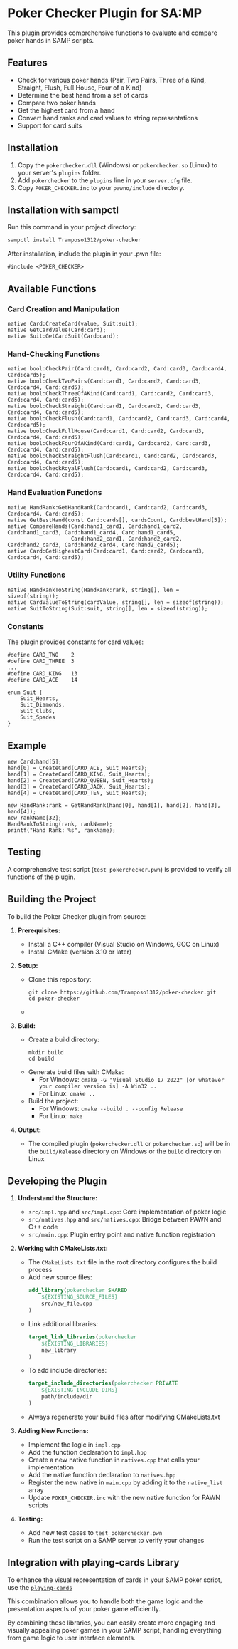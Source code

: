 # Poker Checker Plugin for SA:MP

This plugin provides comprehensive functions to evaluate and compare poker hands in SAMP scripts.

## Features

- Check for various poker hands (Pair, Two Pairs, Three of a Kind, Straight, Flush, Full House, Four of a Kind)
- Determine the best hand from a set of cards
- Compare two poker hands
- Get the highest card from a hand
- Convert hand ranks and card values to string representations
- Support for card suits

## Installation

1. Copy the `pokerchecker.dll` (Windows) or `pokerchecker.so` (Linux) to your server's `plugins` folder.
2. Add `pokerchecker` to the `plugins` line in your `server.cfg` file.
3. Copy `POKER_CHECKER.inc` to your `pawno/include` directory.

## Installation with sampctl

Run this command in your project directory:

```bash
sampctl install Tramposo1312/poker-checker
```
After installation, include the plugin in your .pwn file:

```pawn
#include <POKER_CHECKER>
```

## Available Functions

### Card Creation and Manipulation
```pawn
native Card:CreateCard(value, Suit:suit);
native GetCardValue(Card:card);
native Suit:GetCardSuit(Card:card);
```

### Hand-Checking Functions
```pawn
native bool:CheckPair(Card:card1, Card:card2, Card:card3, Card:card4, Card:card5);
native bool:CheckTwoPairs(Card:card1, Card:card2, Card:card3, Card:card4, Card:card5);
native bool:CheckThreeOfAKind(Card:card1, Card:card2, Card:card3, Card:card4, Card:card5);
native bool:CheckStraight(Card:card1, Card:card2, Card:card3, Card:card4, Card:card5);
native bool:CheckFlush(Card:card1, Card:card2, Card:card3, Card:card4, Card:card5);
native bool:CheckFullHouse(Card:card1, Card:card2, Card:card3, Card:card4, Card:card5);
native bool:CheckFourOfAKind(Card:card1, Card:card2, Card:card3, Card:card4, Card:card5);
native bool:CheckStraightFlush(Card:card1, Card:card2, Card:card3, Card:card4, Card:card5);
native bool:CheckRoyalFlush(Card:card1, Card:card2, Card:card3, Card:card4, Card:card5);
```

### Hand Evaluation Functions
```pawn
native HandRank:GetHandRank(Card:card1, Card:card2, Card:card3, Card:card4, Card:card5);
native GetBestHand(const Card:cards[], cardsCount, Card:bestHand[5]);
native CompareHands(Card:hand1_card1, Card:hand1_card2, Card:hand1_card3, Card:hand1_card4, Card:hand1_card5, 
                    Card:hand2_card1, Card:hand2_card2, Card:hand2_card3, Card:hand2_card4, Card:hand2_card5);
native Card:GetHighestCard(Card:card1, Card:card2, Card:card3, Card:card4, Card:card5);
```

### Utility Functions
```pawn
native HandRankToString(HandRank:rank, string[], len = sizeof(string));
native CardValueToString(cardValue, string[], len = sizeof(string));
native SuitToString(Suit:suit, string[], len = sizeof(string));
```

### Constants

The plugin provides constants for card values:

```pawn
#define CARD_TWO    2
#define CARD_THREE  3
...
#define CARD_KING   13
#define CARD_ACE    14

enum Suit {
    Suit_Hearts,
    Suit_Diamonds,
    Suit_Clubs,
    Suit_Spades
}
```
## Example

```pawn
new Card:hand[5];
hand[0] = CreateCard(CARD_ACE, Suit_Hearts);
hand[1] = CreateCard(CARD_KING, Suit_Hearts);
hand[2] = CreateCard(CARD_QUEEN, Suit_Hearts);
hand[3] = CreateCard(CARD_JACK, Suit_Hearts);
hand[4] = CreateCard(CARD_TEN, Suit_Hearts);

new HandRank:rank = GetHandRank(hand[0], hand[1], hand[2], hand[3], hand[4]);
new rankName[32];
HandRankToString(rank, rankName);
printf("Hand Rank: %s", rankName);
```


## Testing

A comprehensive test script (`test_pokerchecker.pwn`) is provided to verify all functions of the plugin.

## Building the Project

To build the Poker Checker plugin from source:

1. **Prerequisites:**
   - Install a C++ compiler (Visual Studio on Windows, GCC on Linux)
   - Install CMake (version 3.10 or later)

2. **Setup:**
   - Clone this repository:
     ```
     git clone https://github.com/Tramposo1312/poker-checker.git
     cd poker-checker
     ```
   - 
3. **Build:**
   - Create a build directory:
     ```
     mkdir build
     cd build
     ```
   - Generate build files with CMake:
     - For Windows: `cmake -G "Visual Studio 17 2022" [or whatever your compiler version is] -A Win32 ..`
     - For Linux: `cmake ..`
   - Build the project:
     - For Windows: `cmake --build . --config Release`
     - For Linux: `make`

4. **Output:**
   - The compiled plugin (`pokerchecker.dll` or `pokerchecker.so`) will be in the `build/Release` directory on Windows or the `build` directory on Linux

## Developing the Plugin

1. **Understand the Structure:**
   - `src/impl.hpp` and `src/impl.cpp`: Core implementation of poker logic
   - `src/natives.hpp` and `src/natives.cpp`: Bridge between PAWN and C++ code
   - `src/main.cpp`: Plugin entry point and native function registration

2. **Working with CMakeLists.txt:**
   - The `CMakeLists.txt` file in the root directory configures the build process
   - Add new source files:
     ```cmake
     add_library(pokerchecker SHARED
         ${EXISTING_SOURCE_FILES}
         src/new_file.cpp
     )
     ```
   - Link additional libraries:
     ```cmake
     target_link_libraries(pokerchecker
         ${EXISTING_LIBRARIES}
         new_library
     )
     ```
   - To add include directories:
     ```cmake
     target_include_directories(pokerchecker PRIVATE
         ${EXISTING_INCLUDE_DIRS}
         path/include/dir
     )
     ```
   - Always regenerate your build files after modifying CMakeLists.txt

3. **Adding New Functions:**
   - Implement the logic in `impl.cpp`
   - Add the function declaration to `impl.hpp`
   - Create a new native function in `natives.cpp` that calls your implementation
   - Add the native function declaration to `natives.hpp`
   - Register the new native in `main.cpp` by adding it to the `native_list` array
   - Update `POKER_CHECKER.inc` with the new native function for PAWN scripts

4. **Testing:**
   - Add new test cases to `test_pokerchecker.pwn`
   - Run the test script on a SAMP server to verify your changes

## Integration with playing-cards Library

To enhance the visual representation of cards in your SAMP poker script, use the [`playing-cards`](https://github.com/DignitySAMP/omp-playing-cards)

This combination allows you to handle both the game logic and the presentation aspects of your poker game efficiently.

By combining these libraries, you can easily create more engaging and visually appealing poker games in your SAMP script, handling everything from game logic to user interface elements.
